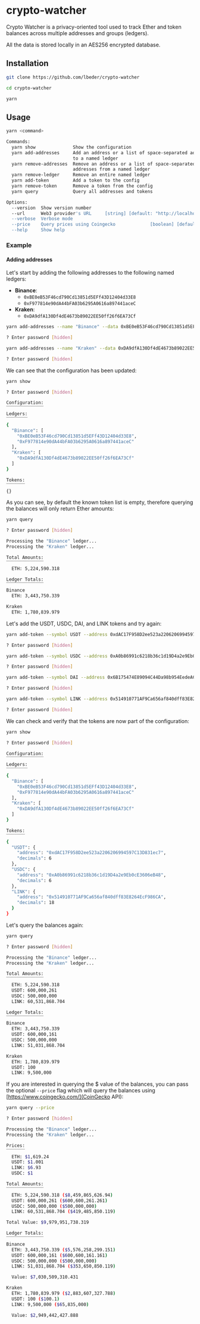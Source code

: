 # crypto-watcher

Crypto Watcher is a privacy-oriented tool used to track Ether and token balances across multiple addresses and groups (ledgers).

All the data is stored locally in an AES256 encrypted database.

## Installation

```sh
git clone https://github.com/lbeder/crypto-watcher

cd crypto-watcher

yarn
```

## Usage

```sh
yarn <command>

Commands:
  yarn show              Show the configuration
  yarn add-addresses     Add an address or a list of space-separated addresses
                         to a named ledger
  yarn remove-addresses  Remove an address or a list of space-separated
                         addresses from a named ledger
  yarn remove-ledger     Remove an entire named ledger
  yarn add-token         Add a token to the config
  yarn remove-token      Remove a token from the config
  yarn query             Query all addresses and tokens

Options:
  --version  Show version number                                       [boolean]
  --url      Web3 provider's URL     [string] [default: "http://localhost:8545"]
  --verbose  Verbose mode                                              [boolean]
  --price    Query prices using Coingecko             [boolean] [default: false]
  --help     Show help                                                 [boolean]
```

### Example

#### Adding addresses

Let's start by adding the following addresses to the following named ledgers:

* **Binance**:
  * `0xBE0eB53F46cd790Cd13851d5EFf43D12404d33E8`
  * `0xF977814e90dA44bFA03b6295A0616a897441aceC`
* **Kraken**:
  * `0xDA9dfA130Df4dE4673b89022EE50ff26f6EA73Cf`

```sh
yarn add-addresses --name "Binance" --data 0xBE0eB53F46cd790Cd13851d5EFf43D12404d33E8 0xF977814e90dA44bFA03b6295A0616a897441aceC

? Enter password [hidden]

yarn add-addresses --name "Kraken" --data 0xDA9dfA130Df4dE4673b89022EE50ff26f6EA73Cf

? Enter password [hidden]

```

We can see that the configuration has been updated:

```sh
yarn show

? Enter password [hidden]

Configuration:
‾‾‾‾‾‾‾‾‾‾‾‾‾‾
Ledgers:
‾‾‾‾‾‾‾‾
{
  "Binance": [
    "0xBE0eB53F46cd790Cd13851d5EFf43D12404d33E8",
    "0xF977814e90dA44bFA03b6295A0616a897441aceC"
  ],
  "Kraken": [
    "0xDA9dfA130Df4dE4673b89022EE50ff26f6EA73Cf"
  ]
}

Tokens:
‾‾‾‾‾‾‾
{}
```

As you can see, by default the known token list is empty, therefore querying the balances will only return Ether amounts:

```sh
yarn query

? Enter password [hidden]

Processing the "Binance" ledger...
Processing the "Kraken" ledger...

Total Amounts:
‾‾‾‾‾‾‾‾‾‾‾‾‾‾
  ETH: 5,224,590.318

Ledger Totals:
‾‾‾‾‾‾‾‾‾‾‾‾‾‾
Binance
  ETH: 3,443,750.339

Kraken
  ETH: 1,780,839.979
```

Let's add the USDT, USDC, DAI, and LINK tokens and try again:

```sh
yarn add-token --symbol USDT --address 0xdAC17F958D2ee523a2206206994597C13D831ec7 --decimals 6

? Enter password [hidden]

yarn add-token --symbol USDC --address 0xA0b86991c6218b36c1d19D4a2e9Eb0cE3606eB48 --decimals 6

? Enter password [hidden]

yarn add-token --symbol DAI --address 0x6B175474E89094C44Da98b954EedeAC495271d0F

? Enter password [hidden]

yarn add-token --symbol LINK --address 0x514910771AF9Ca656af840dff83E8264EcF986CA

? Enter password [hidden]

```

We can check and verify that the tokens are now part of the configuration:

```sh
yarn show

? Enter password [hidden]

Configuration:
‾‾‾‾‾‾‾‾‾‾‾‾‾‾
Ledgers:
‾‾‾‾‾‾‾‾
{
  "Binance": [
    "0xBE0eB53F46cd790Cd13851d5EFf43D12404d33E8",
    "0xF977814e90dA44bFA03b6295A0616a897441aceC"
  ],
  "Kraken": [
    "0xDA9dfA130Df4dE4673b89022EE50ff26f6EA73Cf"
  ]
}

Tokens:
‾‾‾‾‾‾‾
{
  "USDT": {
    "address": "0xdAC17F958D2ee523a2206206994597C13D831ec7",
    "decimals": 6
  },
  "USDC": {
    "address": "0xA0b86991c6218b36c1d19D4a2e9Eb0cE3606eB48",
    "decimals": 6
  },
  "LINK": {
    "address": "0x514910771AF9Ca656af840dff83E8264EcF986CA",
    "decimals": 18
  }
}
```

Let's query the balances again:

```sh
yarn query

? Enter password [hidden]

Processing the "Binance" ledger...
Processing the "Kraken" ledger...

Total Amounts:
‾‾‾‾‾‾‾‾‾‾‾‾‾‾
  ETH: 5,224,590.318
  USDT: 600,000,261
  USDC: 500,000,000
  LINK: 60,531,868.704

Ledger Totals:
‾‾‾‾‾‾‾‾‾‾‾‾‾‾
Binance
  ETH: 3,443,750.339
  USDT: 600,000,161
  USDC: 500,000,000
  LINK: 51,031,868.704

Kraken
  ETH: 1,780,839.979
  USDT: 100
  LINK: 9,500,000
```

If you are interested in querying the $ value of the balances, you can pass the optional `--price` flag which will query the balances using [https://www.coingecko.com/](CoinGecko API):

```sh
yarn query --price

? Enter password [hidden]

Processing the "Binance" ledger...
Processing the "Kraken" ledger...

Prices:
‾‾‾‾‾‾‾
  ETH: $1,619.24
  USDT: $1.001
  LINK: $6.93
  USDC: $1

Total Amounts:
‾‾‾‾‾‾‾‾‾‾‾‾‾‾
  ETH: 5,224,590.318 ($8,459,865,626.94)
  USDT: 600,000,261 ($600,600,261.261)
  USDC: 500,000,000 ($500,000,000)
  LINK: 60,531,868.704 ($419,485,850.119)

Total Value: $9,979,951,738.319

Ledger Totals:
‾‾‾‾‾‾‾‾‾‾‾‾‾‾
Binance
  ETH: 3,443,750.339 ($5,576,258,299.151)
  USDT: 600,000,161 ($600,600,161.161)
  USDC: 500,000,000 ($500,000,000)
  LINK: 51,031,868.704 ($353,650,850.119)

  Value: $7,030,509,310.431

Kraken
  ETH: 1,780,839.979 ($2,883,607,327.788)
  USDT: 100 ($100.1)
  LINK: 9,500,000 ($65,835,000)

  Value: $2,949,442,427.888
```
